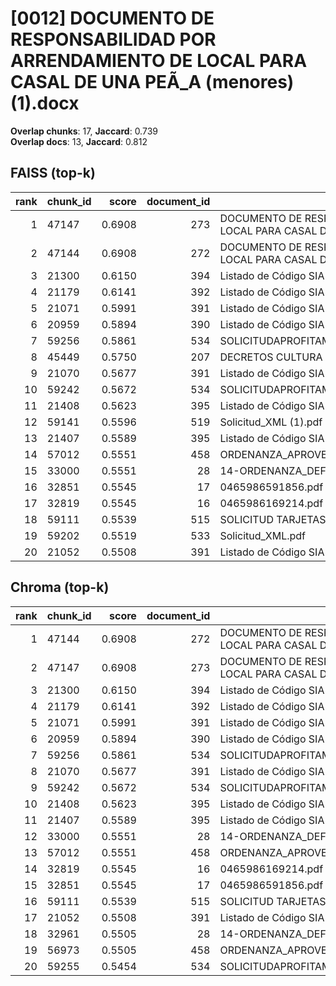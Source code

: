 # [0012] DOCUMENTO DE RESPONSABILIDAD POR ARRENDAMIENTO DE LOCAL PARA CASAL DE UNA PEÃ_A (menores) (1).docx

**Overlap chunks**: 17, **Jaccard**: 0.739  
**Overlap docs**: 13, **Jaccard**: 0.812

## FAISS (top-k)
rank | chunk_id | score | document_id | title
---:|---|---:|---:|---
1 | 47147 | 0.6908 | 273 | DOCUMENTO DE RESPONSABILIDAD POR ARRENDAMIENTO DE LOCAL PARA CASAL DE UNA PEÃ_A (menores).docx
2 | 47144 | 0.6908 | 272 | DOCUMENTO DE RESPONSABILIDAD POR ARRENDAMIENTO DE LOCAL PARA CASAL DE UNA PEÃ_A (menores) (1).docx
3 | 21300 | 0.6150 | 394 | Listado de Código SIA 20250508_0943.csv
4 | 21179 | 0.6141 | 392 | Listado de Código SIA 20250424_1901.csv
5 | 21071 | 0.5991 | 391 | Listado de Código SIA 20250423_1830.csv
6 | 20959 | 0.5894 | 390 | Listado de Código SIA 20250318_1204.csv
7 | 59256 | 0.5861 | 534 | SOLICITUDAPROFITAMENTTERRASSA2025.pdf
8 | 45449 | 0.5750 | 207 | DECRETOS CULTURA 1S 2024.PDF
9 | 21070 | 0.5677 | 391 | Listado de Código SIA 20250423_1830.csv
10 | 59242 | 0.5672 | 534 | SOLICITUDAPROFITAMENTTERRASSA2025.pdf
11 | 21408 | 0.5623 | 395 | Listado de Código SIA 20250526_1735.csv
12 | 59141 | 0.5596 | 519 | Solicitud_XML (1).pdf
13 | 21407 | 0.5589 | 395 | Listado de Código SIA 20250526_1735.csv
14 | 57012 | 0.5551 | 458 | ORDENANZA_APROVECHAMIENTO_DOMINIOPUBLICO_TERRAZAS.pdf
15 | 33000 | 0.5551 | 28 | 14-ORDENANZA_DEFINITIVA_SOMETIDA_A_PUBLICACION.pdf
16 | 32851 | 0.5545 | 17 | 0465986591856.pdf
17 | 32819 | 0.5545 | 16 | 0465986169214.pdf
18 | 59111 | 0.5539 | 515 | SOLICITUD TARJETAS DE ESTACIONAMIENTO.pdf
19 | 59202 | 0.5519 | 533 | Solicitud_XML.pdf
20 | 21052 | 0.5508 | 391 | Listado de Código SIA 20250423_1830.csv

## Chroma (top-k)
rank | chunk_id | score | document_id | title
---:|---|---:|---:|---
1 | 47144 | 0.6908 | 272 | DOCUMENTO DE RESPONSABILIDAD POR ARRENDAMIENTO DE LOCAL PARA CASAL DE UNA PEÃ_A (menores) (1).docx
2 | 47147 | 0.6908 | 273 | DOCUMENTO DE RESPONSABILIDAD POR ARRENDAMIENTO DE LOCAL PARA CASAL DE UNA PEÃ_A (menores).docx
3 | 21300 | 0.6150 | 394 | Listado de Código SIA 20250508_0943.csv
4 | 21179 | 0.6141 | 392 | Listado de Código SIA 20250424_1901.csv
5 | 21071 | 0.5991 | 391 | Listado de Código SIA 20250423_1830.csv
6 | 20959 | 0.5894 | 390 | Listado de Código SIA 20250318_1204.csv
7 | 59256 | 0.5861 | 534 | SOLICITUDAPROFITAMENTTERRASSA2025.pdf
8 | 21070 | 0.5677 | 391 | Listado de Código SIA 20250423_1830.csv
9 | 59242 | 0.5672 | 534 | SOLICITUDAPROFITAMENTTERRASSA2025.pdf
10 | 21408 | 0.5623 | 395 | Listado de Código SIA 20250526_1735.csv
11 | 21407 | 0.5589 | 395 | Listado de Código SIA 20250526_1735.csv
12 | 33000 | 0.5551 | 28 | 14-ORDENANZA_DEFINITIVA_SOMETIDA_A_PUBLICACION.pdf
13 | 57012 | 0.5551 | 458 | ORDENANZA_APROVECHAMIENTO_DOMINIOPUBLICO_TERRAZAS.pdf
14 | 32819 | 0.5545 | 16 | 0465986169214.pdf
15 | 32851 | 0.5545 | 17 | 0465986591856.pdf
16 | 59111 | 0.5539 | 515 | SOLICITUD TARJETAS DE ESTACIONAMIENTO.pdf
17 | 21052 | 0.5508 | 391 | Listado de Código SIA 20250423_1830.csv
18 | 32961 | 0.5505 | 28 | 14-ORDENANZA_DEFINITIVA_SOMETIDA_A_PUBLICACION.pdf
19 | 56973 | 0.5505 | 458 | ORDENANZA_APROVECHAMIENTO_DOMINIOPUBLICO_TERRAZAS.pdf
20 | 59255 | 0.5454 | 534 | SOLICITUDAPROFITAMENTTERRASSA2025.pdf
